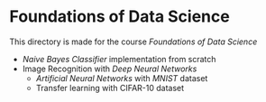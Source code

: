 # Foundations of Data Science

This directory is made for the course *Foundations of Data Science*

* *Naive Bayes Classifier* implementation from scratch
* Image Recognition with *Deep Neural Networks*
  * *Artificial Neural Networks* with *MNIST* dataset
  * Transfer learning with CIFAR-10 dataset

